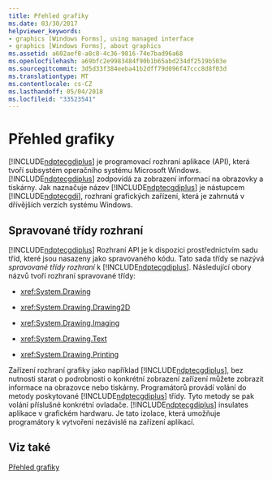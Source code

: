```yaml
---
title: Přehled grafiky
ms.date: 03/30/2017
helpviewer_keywords:
- graphics [Windows Forms], using managed interface
- graphics [Windows Forms], about graphics
ms.assetid: a602aef8-a8c8-4c36-9816-74e7bad96a68
ms.openlocfilehash: a69bfc2e9983484f90b1b65abd234df2519b503e
ms.sourcegitcommit: 3d5d33f384eeba41b2dff79d096f47ccc8d8f03d
ms.translationtype: MT
ms.contentlocale: cs-CZ
ms.lasthandoff: 05/04/2018
ms.locfileid: "33523541"
---
```

# <a name="overview-of-graphics"></a>Přehled grafiky
[!INCLUDE[ndptecgdiplus](../../../../includes/ndptecgdiplus-md.md)] je programovací rozhraní aplikace (API), která tvoří subsystém operačního systému Microsoft Windows. [!INCLUDE[ndptecgdiplus](../../../../includes/ndptecgdiplus-md.md)] zodpovídá za zobrazení informací na obrazovky a tiskárny. Jak naznačuje název [!INCLUDE[ndptecgdiplus](../../../../includes/ndptecgdiplus-md.md)] je nástupcem [!INCLUDE[ndptecgdi](../../../../includes/ndptecgdi-md.md)], rozhraní grafických zařízení, která je zahrnutá v dřívějších verzích systému Windows.  
  
## <a name="managed-class-interface"></a>Spravované třídy rozhraní  
 [!INCLUDE[ndptecgdiplus](../../../../includes/ndptecgdiplus-md.md)] Rozhraní API je k dispozici prostřednictvím sadu tříd, které jsou nasazeny jako spravovaného kódu. Tato sada třídy se nazývá *spravované třídy rozhraní* k [!INCLUDE[ndptecgdiplus](../../../../includes/ndptecgdiplus-md.md)]. Následující obory názvů tvoří rozhraní spravované třídy:  
  
-   <xref:System.Drawing>  
  
-   <xref:System.Drawing.Drawing2D>  
  
-   <xref:System.Drawing.Imaging>  
  
-   <xref:System.Drawing.Text>  
  
-   <xref:System.Drawing.Printing>  
  
 Zařízení rozhraní grafiky jako například [!INCLUDE[ndptecgdiplus](../../../../includes/ndptecgdiplus-md.md)], bez nutnosti starat o podrobnosti o konkrétní zobrazení zařízení můžete zobrazit informace na obrazovce nebo tiskárny. Programátorů provádí volání do metody poskytované [!INCLUDE[ndptecgdiplus](../../../../includes/ndptecgdiplus-md.md)] třídy. Tyto metody se pak volání příslušné konkrétní ovladače. [!INCLUDE[ndptecgdiplus](../../../../includes/ndptecgdiplus-md.md)] insulates aplikace v grafickém hardwaru. Je tato izolace, která umožňuje programátory k vytvoření nezávislé na zařízení aplikací.  
  
## <a name="see-also"></a>Viz také  
 [Přehled grafiky](../../../../docs/framework/winforms/advanced/graphics-overview-windows-forms.md)
